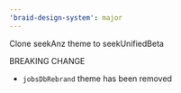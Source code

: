 ```yaml
---
'braid-design-system': major
---
```


Clone seekAnz theme to seekUnifiedBeta

BREAKING CHANGE

- `jobsDbRebrand` theme has been removed
